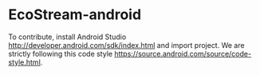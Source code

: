 # EcoStream-android

To contribute, install Android Studio http://developer.android.com/sdk/index.html and import project. We are strictly following this code style https://source.android.com/source/code-style.html. 
